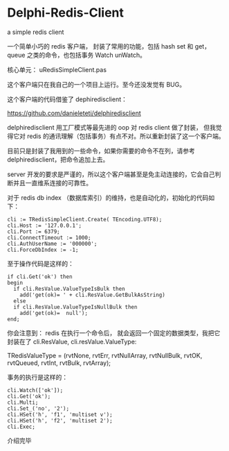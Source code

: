 # Delphi-Redis-Client
a simple redis client

一个简单小巧的 redis 客户端， 封装了常用的功能，包括 hash set 和 get， queue 之类的命令，也包括事务 Watch unWatch。

核心单元： uRedisSimpleClient.pas

这个客户端只在我自己的一个项目上运行。至今还没发觉有 BUG。

这个客户端的代码借鉴了 dephiredisclient：

https://github.com/danieleteti/delphiredisclient

delphiredisclient 用工厂模式等最先进的 oop 对 redis client 做了封装， 但我觉得它对 redis 的通讯理解（包括事务）有点不对。所以重新封装了这一个客户端。

目前只是封装了我用到的一些命令，如果你需要的命令不在列，请参考 delphiredisclient，把命令追加上去。

server 开发的要求是严谨的，所以这个客户端甚至是免主动连接的，它会自己判断并且一直维系连接的可靠性。

对于 redis db index （数据库索引）的维持，也是自动化的，初始化的代码如下：

    cli := TRedisSimpleClient.Create( TEncoding.UTF8);
    cli.Host := '127.0.0.1';
    cli.Port := 6379;
    cli.ConnectTimeout := 1000;
    cli.AuthUserName := '000000';
    cli.ForceDbIndex := -1;
  
至于操作代码是这样的：

    if cli.Get('ok') then
    begin
      if cli.ResValue.ValueTypeIsBulk then
        add('get(ok)= ' + cli.ResValue.GetBulkAsString)
      else
      if cli.ResValue.ValueTypeIsNullBulk then
        add('get(ok)=  null');
    end;
    
你会注意到： redis 在执行一个命令后， 就会返回一个固定的数据类型，我把它封装在了 cli.ResValue, cli.resValue.ValueType:

TRedisValueType = (rvtNone, rvtErr, rvtNullArray, rvtNullBulk, rvtOK, rvtQueued, rvtInt, rvtBulk, rvtArray);
    
事务的执行是这样的：

    cli.Watch(['ok']);
    cli.Get('ok');
    cli.Multi;
    cli.Set_('no', '2');
    cli.HSet('h', 'f1', 'multiset v');
    cli.HSet('h', 'f2', 'multiset 2');
    cli.Exec;
  
介绍完毕
